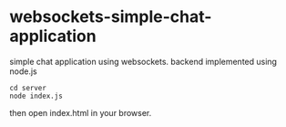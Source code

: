 # websockets-simple-chat-application
simple chat application using websockets.
backend implemented using node.js 
```
cd server
node index.js
```
then open index.html in your browser.